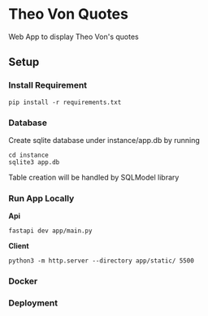 # Theo Von Quotes
Web App to display Theo Von's quotes

## Setup

### Install Requirement
```
pip install -r requirements.txt
```

### Database
Create sqlite database under instance/app.db by running
``` 
cd instance
sqlite3 app.db
```

Table creation will be handled by SQLModel library

### Run App Locally

**Api**
```
fastapi dev app/main.py
```

**Client**
```
python3 -m http.server --directory app/static/ 5500
```

### Docker

### Deployment
